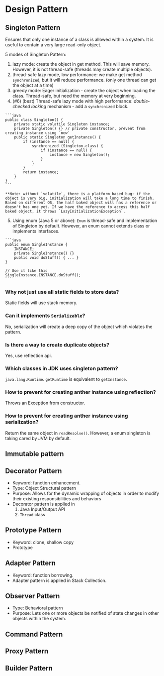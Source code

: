 # Design Pattern

## Singleton Pattern
Ensures that only one instance of a class is allowed within a system. It is useful to contain a very large read-only object.

5 modes of Singleton Pattern:
  1. lazy mode: create the object in get method. This will save memory. However, it is not thread-safe (threads may create multiple objects).
  2. thread-safe lazy mode, low performance: we make get method `synchronized`, but it will reduce performance. (only one thread can get the object at a time)
  3. greedy mode: Eager initialization - create the object when loading the class. Thread-safe, but need the memory at very beginning.
  4. (#6) (best) Thread-safe lazy mode with high performance: *double-checked locking* mechanism - add a `synchronized` block.

    ```java
    public class Singleton() {
        private static volatile Singleton instance;
        private Singleton() {} // private constructor, prevent from creating instance using `new`
        public static Singleton getInstance() {
            if (instance == null) {
                synchronized (Singleton.class) {
                    if (instance == null) {
                        instance = new Singleton();
                    }
                }
            }
            return instance;
        }
    }
    ```

    **Note: without `volatile`, there is a platform based bug: if the object is very big, initialization will take a long time to finish. Based on different OS, the half baked object will has a reference or doesn't has one yet. If we have the reference to access this half baked object, it throws `LazyInitializationException`.

  5. Using enum (Java 5 or above): `Enum` is thread-safe and implementation of Singleton by default. However, an enum cannot extends class or implements interfaces.

    ```java
    public enum SingleInstance {
        INSTANCE;
        private SingleInstance() {}
        public void doStuff() { ... }
    }

    // Use it like this
    SingleInstance.INSTANCE.doStuff();
    ```

### Why not just use all static fields to store data?
Static fields will use stack memory.

### Can it implements `Serializable`?
No, serialization will create a deep copy of the object which violates the pattern.

### Is there a way to create duplicate objects?
Yes, use reflection api.

### Which classes in JDK uses singleton pattern?
`java.lang.Runtime`. `getRuntime` is equivalent to `getInstance`.

### How to prevent for creating anther instance using reflection?
Throws an Exception from constructor.

### How to prevent for creating anther instance using serialization?
Return the same object in `readResolve()`. However, a enum singleton is taking cared by JVM by default.

## Immutable pattern


## Decorator Pattern
* Keyword: function enhancement.
* Type: Object Structural pattern
* Purpose: Allows for the dynamic wrapping of objects in order to modify their existing responsibilities and behaviors
* Decorator pattern is applied in 
  1. Java Input/Output API
  2. `Thread` class


## Prototype Pattern
* Keyword: clone, shallow copy
* Prototype 


## Adapter Pattern
* Keyword: function borrowing.
* Adapter pattern is applied in Stack Collection.


## Observer Pattern
* Type: Behavioral pattern
* Purpose: Lets one or more objects be notified of state changes in other objects within the system.


## Command Pattern


## Proxy Pattern


## Builder Pattern

